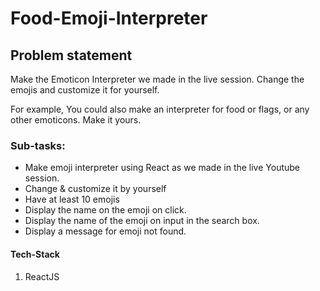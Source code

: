 # Food-Emoji-Interpreter

## Problem statement

Make the Emoticon Interpreter we made in the live session. Change the emojis and customize it for yourself.

For example, You could also make an interpreter for food or flags, or any other emoticons. Make it yours.

### Sub-tasks:

* Make emoji interpreter using React as we made in the live Youtube session.
* Change & customize it by yourself
* Have at least 10 emojis
* Display the name on the emoji on click.
* Display the name of the emoji on input in the search box.
* Display a message for emoji not found.

#### Tech-Stack
1. ReactJS
